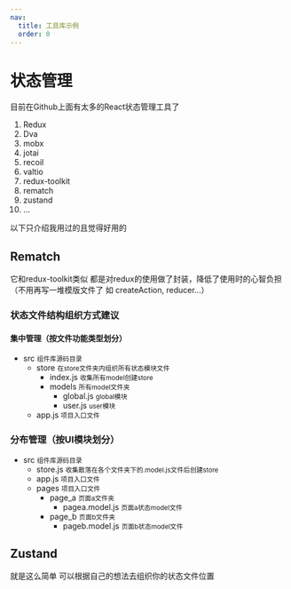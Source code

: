 ```yaml
---
nav:
  title: 工具库示例
  order: 0
---
```


# 状态管理

目前在Github上面有太多的React状态管理工具了

1. Redux
2. Dva
3. mobx
4. jotai
5. recoil
6. valtio
7. redux-toolkit
8. rematch
9. zustand
10. ...

以下只介绍我用过的且觉得好用的

## Rematch

它和redux-toolkit类似 都是对redux的使用做了封装，降低了使用时的心智负担（不用再写一堆模版文件了 如 createAction, reducer...）

<code src='./demos/state/rematch/app.jsx'></code>

### 状态文件结构组织方式建议

#### 集中管理（按文件功能类型划分）

<Tree>
  <ul>
    <li>
      src
      <small>组件库源码目录</small>
      <ul>
        <li>
          store
          <small>在store文件夹内组织所有状态模块文件</small>
          <ul>
            <li>
              index.js
              <small>收集所有model创建store</small>
            </li>
            <li>
               models
              <small>所有model文件夹</small>
              <ul>
                <li>
                  global.js
                  <small>global模块</small>
                </li>
                <li>
                  user.js
                  <small>user模块</small>
                </li>
              </ul>
            </li>
          </ul>
        </li>
        <li>
          app.js
          <small>项目入口文件</small>
        </li>
      </ul>
    </li>
  </ul>
</Tree>

### 分布管理（按UI模块划分）

<Tree>
<ul>
  <li>
    src
    <small>组件库源码目录</small>
    <ul>
      <li>
        store.js
        <small>收集散落在各个文件夹下的.model.js文件后创建store</small>
      </li>
      <li>
        app.js
        <small>项目入口文件</small>
      </li>
      <li>
        pages
        <small>项目入口文件</small>
        <ul>
          <li>
            page_a
            <small>页面a文件夹</small>
            <ul>
              <li>
                pagea.model.js
               <small>页面a状态model文件</small>
              </li>
            </ul>
          </li>
          <li>
            page_b
            <small>页面b文件夹</small>
            <ul>
              <li>
                pageb.model.js
                <small>页面b状态model文件</small>
              </li>
            </ul>
          </li>
        </ul>
      </li>
    </ul>
  </li>
</ul>
</Tree>

## Zustand

就是这么简单 可以根据自己的想法去组织你的状态文件位置

<code src='./demos/state/zustand/index.jsx'></code>
